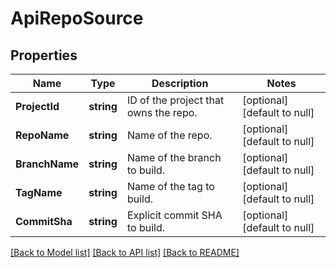 # ApiRepoSource

## Properties
Name | Type | Description | Notes
------------ | ------------- | ------------- | -------------
**ProjectId** | **string** | ID of the project that owns the repo. | [optional] [default to null]
**RepoName** | **string** | Name of the repo. | [optional] [default to null]
**BranchName** | **string** | Name of the branch to build. | [optional] [default to null]
**TagName** | **string** | Name of the tag to build. | [optional] [default to null]
**CommitSha** | **string** | Explicit commit SHA to build. | [optional] [default to null]

[[Back to Model list]](../README.md#documentation-for-models) [[Back to API list]](../README.md#documentation-for-api-endpoints) [[Back to README]](../README.md)


